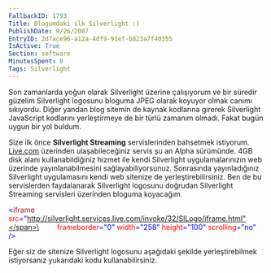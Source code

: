 ```yaml
---
FallbackID: 1793
Title: Blogumdaki ilk Silverlight :)
PublishDate: 9/26/2007
EntryID: 2d7ace96-a12a-4df9-91ef-b823a7f40355
IsActive: True
Section: software
MinutesSpent: 0
Tags: Silverlight
---
```

Son zamanlarda yoğun olarak Silverlight üzerine çalışıyorum ve bir
süredir güzelim Silverlight logosunu bloguma JPEG olarak koyuyor olmak
canımı sıkıyordu. Diğer yandan blog sitemin de kaynak kodlarına girerek
Silverlight JavaScript kodlarını yerleştirmeye de bir türlü zamanım
olmadı. Fakat bugün uygun bir yol buldum.

Size ilk önce **Silverlight Streaming** servislerinden bahsetmek
istiyorum. [Live.com](http://silverlight.live.com/) üzerinden
ulaşabileceğiniz servis şu an Alpha sürümünde. 4GB disk alanı
kullanabildiğiniz hizmet ile kendi Silverlight uygulamalarınızın web
üzerinde yayınlanabilmesini sağlayabiliyorsunuz. Sonrasında
yayınladığınız Silverlight uygulamasını kendi web sitenize de
yerleştirebilirsiniz. Ben de bu servislerden faydalanarak Silverlight
logosunu doğrudan Silverlight Streaming servisleri üzerinden bloguma
koyacağım.

<span style="color:blue;">\<</span><span
style="color:#A31515;">iframe</span><span style=""> <span
style="color:red">src</span><span
style="color:blue">="http://silverlight.services.live.com/invoke/32/SlLogo/iframe.html"</span>\
 <span style="color:red"><span style="mso-spacerun:yes">       
</span>frameborder</span><span style="color:blue">="0"</span> <span
style="color:red">width</span><span style="color:blue">="258"</span>
<span style="color:red">height</span><span
style="color:blue">="100"</span> <span
style="color:red">scrolling</span><span style="color:blue">="no"
/\></span></span>

Eğer siz de sitenize Silverlight logosunu aşağıdaki şekilde
yerleştirebilmek istiyorsanız yukarıdaki kodu kullanabilirsiniz.



